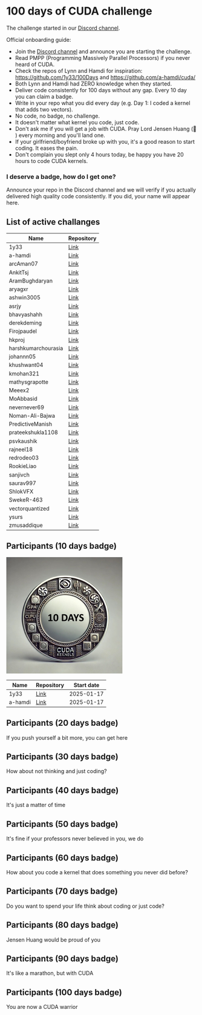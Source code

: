 # 100 days of CUDA challenge

The challenge started in our [Discord channel](https://discord.gg/4Tg4TkJQzE).

Official onboarding guide:

- Join the [Discord channel](https://discord.gg/4Tg4TkJQzE) and announce you are starting the challenge.
- Read PMPP (Programming Massively Parallel Processors) if you never heard of CUDA.
- Check the repos of Lynn and Hamdi for inspiration: https://github.com/1y33/100Days and https://github.com/a-hamdi/cuda/
- Both Lynn and Hamdi had ZERO knowledge when they started.
- Deliver code consistently for 100 days without any gap. Every 10 day you can claim a badge.
- Write in your repo what you did every day (e.g. Day 1: I coded a kernel that adds two vectors).
- No code, no badge, no challenge.
- It doesn't matter what kernel you code, just code.
- Don't ask me if you will get a job with CUDA. Pray Lord Jensen Huang (🙏 ) every morning and you'll land one.
- If your girlfriend/boyfriend broke up with you, it's a good reason to start coding. It eases the pain.
- Don't complain you slept only 4 hours today, be happy you have 20 hours to code CUDA kernels.

### I deserve a badge, how do I get one?

Announce your repo in the Discord channel and we will verify if you actually delivered high quality code consistently. If you did, your name will appear here.

## List of active challanges

| Name                | Repository                                         |
| ------------------ | ------------------------------------------------- |
| 1y33               | [Link](https://github.com/1y33/100Days)           |
| a-hamdi            | [Link](https://github.com/a-hamdi/cuda)           |
| arcAman07            | [Link](https://github.com/arcAman07/100-Days-of-GPU-Programming)           |
| AnkitTsj            | [Link](https://github.com/AnkitTsj/cuda_learning)           |
| AramBughdaryan     | [Link](https://github.com/AramBughdaryan/cuda)     |
| aryagxr     | [Link](https://github.com/aryagxr/cuda)     |
| ashwin3005         | [Link](https://github.com/ashwin3005/CUDA)         |
| asrjy         | [Link](https://github.com/asrjy/gpu)         |
| bhavyashahh         | [Link](https://github.com/bhavyashahh/nexus-ai/tree/main/projects/bhavya-100-days-of-cuda/)         |
| derekdeming        | [Link](https://github.com/derekdeming/tinyCuda)    |
| Firojpaudel        | [Link](https://github.com/Firojpaudel/100_days_of_CUDA) |
| hkproj             | [Link](https://github.com/hkproj/100-days-of-gpu/) |
| harshkumarchourasia| [Link](https://github.com/harshkumarchourasia/100DaysOfGPU) |
| johannn05 | [Link](https://github.com/johannn05/100DaysCUDA/) |
| khushwant04        | [Link](https://github.com/khushwant04/100-Days-CUDA) |
| kmohan321          | [Link](https://github.com/kmohan321/CUDA)           |
| mathysgrapotte          | [Link](https://github.com/mathysgrapotte/100DaysCUDA/)           |
| Meeex2          | [Link](https://github.com/Meeex2/cuda/)           |
| MoAbbasid          | [Link](https://github.com/MoAbbasid/100DaysCUDA/)           |
| nevernever69       | [Link](https://github.com/nevernever69/100-days-of-cuda) |
| Noman-Ali-Bajwa       | [Link](https://github.com/Noman-Ali-Bajwa/100-days-of-cuda/) |
| PredictiveManish   | [Link](https://github.com/PredictiveManish/100days) |
| prateekshukla1108  | [Link](https://github.com/prateekshukla1108/100-daysofcuda) |
| psvkaushik         | [Link](https://github.com/psvkaushik/100_Days_CUDA) |
| rajneel18          | [Link](https://github.com/rajneel18/100_CUDA_Kernels) |
| redrodeo03          | [Link](https://github.com/redrodeo03/cuda-kernels/) |
| RookieLiao         | [Link](https://github.com/RookieLiao/tiny-cuda-examples) |
| sanjivch           | [Link](https://github.com/sanjivch/100-days-of-gpu) |
| saurav997          | [Link](https://github.com/saurav997/100DaysOfCuda) |
| ShlokVFX         | [Link](https://github.com/ShlokVFX/100-days-cuda/)   |
| SwekeR-463         | [Link](https://github.com/SwekeR-463/100kernels)   |
| vectorquantized    | [Link](https://github.com/vectorquantized/100daysofcuda) |
| ysurs    | [Link](https://github.com/ysurs/cuda-100-days) |
| zmusaddique        | [Link](https://github.com/zmusaddique/100daysCUDA) |



## Participants (10 days badge)

![Badge 10 days](badges/badge_10_days_small.jpeg)

| Name    | Repository                               | Start date |
| ------- | ---------------------------------------- | ---------- |
| 1y33    | [Link](https://github.com/1y33/100Days)  | 2025-01-17 |
| a-hamdi | [Link](https://github.com/a-hamdi/cuda/) | 2025-01-17 |

## Participants (20 days badge)

If you push yourself a bit more, you can get here

## Participants (30 days badge)

How about not thinking and just coding?

## Participants (40 days badge)

It's just a matter of time

## Participants (50 days badge)

It's fine if your professors never believed in you, we do

## Participants (60 days badge)

How about you code a kernel that does something you never did before?

## Participants (70 days badge)

Do you want to spend your life think about coding or just code?

## Participants (80 days badge)

Jensen Huang would be proud of you

## Participants (90 days badge)

It's like a marathon, but with CUDA

## Participants (100 days badge)

You are now a CUDA warrior
